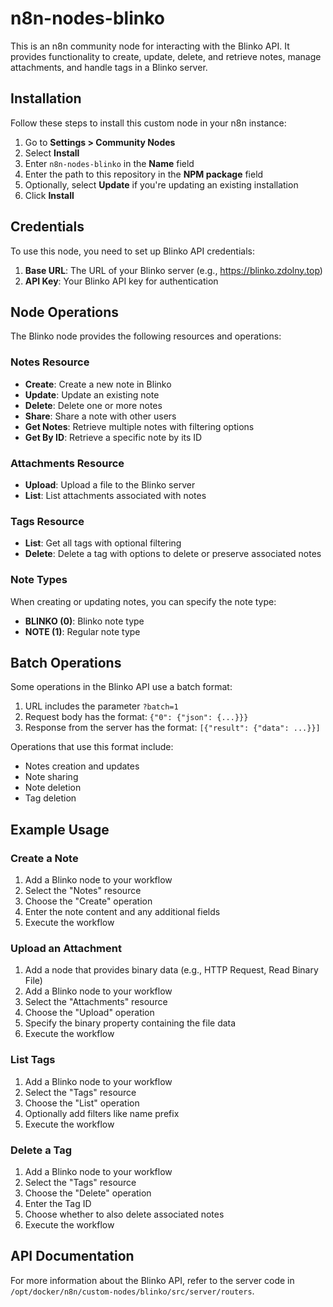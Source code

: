 # n8n-nodes-blinko

This is an n8n community node for interacting with the Blinko API. It provides functionality to create, update, delete, and retrieve notes, manage attachments, and handle tags in a Blinko server.

## Installation

Follow these steps to install this custom node in your n8n instance:

1. Go to **Settings > Community Nodes**
2. Select **Install**
3. Enter `n8n-nodes-blinko` in the **Name** field
4. Enter the path to this repository in the **NPM package** field
5. Optionally, select **Update** if you're updating an existing installation
6. Click **Install**

## Credentials

To use this node, you need to set up Blinko API credentials:

1. **Base URL**: The URL of your Blinko server (e.g., https://blinko.zdolny.top)
2. **API Key**: Your Blinko API key for authentication

## Node Operations

The Blinko node provides the following resources and operations:

### Notes Resource

- **Create**: Create a new note in Blinko
- **Update**: Update an existing note
- **Delete**: Delete one or more notes
- **Share**: Share a note with other users
- **Get Notes**: Retrieve multiple notes with filtering options
- **Get By ID**: Retrieve a specific note by its ID

### Attachments Resource

- **Upload**: Upload a file to the Blinko server
- **List**: List attachments associated with notes

### Tags Resource

- **List**: Get all tags with optional filtering
- **Delete**: Delete a tag with options to delete or preserve associated notes

### Note Types

When creating or updating notes, you can specify the note type:

- **BLINKO (0)**: Blinko note type
- **NOTE (1)**: Regular note type

## Batch Operations

Some operations in the Blinko API use a batch format:

1. URL includes the parameter `?batch=1`
2. Request body has the format: `{"0": {"json": {...}}}`
3. Response from the server has the format: `[{"result": {"data": ...}}]`

Operations that use this format include:
- Notes creation and updates
- Note sharing
- Note deletion
- Tag deletion

## Example Usage

### Create a Note

1. Add a Blinko node to your workflow
2. Select the "Notes" resource
3. Choose the "Create" operation
4. Enter the note content and any additional fields
5. Execute the workflow

### Upload an Attachment

1. Add a node that provides binary data (e.g., HTTP Request, Read Binary File)
2. Add a Blinko node to your workflow
3. Select the "Attachments" resource
4. Choose the "Upload" operation
5. Specify the binary property containing the file data
6. Execute the workflow

### List Tags

1. Add a Blinko node to your workflow
2. Select the "Tags" resource
3. Choose the "List" operation
4. Optionally add filters like name prefix
5. Execute the workflow

### Delete a Tag

1. Add a Blinko node to your workflow
2. Select the "Tags" resource
3. Choose the "Delete" operation
4. Enter the Tag ID
5. Choose whether to also delete associated notes
6. Execute the workflow

## API Documentation

For more information about the Blinko API, refer to the server code in `/opt/docker/n8n/custom-nodes/blinko/src/server/routers`.
